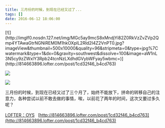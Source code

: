 ```yaml
---
title: 三月份的时候，到现在已经又过了...
tags: []
date: 2016-06-12 18:06:00
---
```


<p>[![](http://imglf0.nosdn.127.net/img/MGc5ay9mcS8xMndjYi82Z0RkVzZvZVp2Qmp4YTAwaGtrNGNiREM0M1hkOXplL2Rld2I4Z2VnPT0.jpg?imageView&thumbnail=500x10000&quality=96&stripmeta=0&type=jpg%7Cwatermark&type=1&dx=0&gravity=southwest&dissolve=100&image=aW1nL3N5cy9zZWxlY3Rpb24tcnNzLXdhdGVybWFyay5wbmc=)](http://814663896.lofter.com/post/1cd32f46_b4cd763)

[![](http://imglf1.nosdn.127.net/img/MGc5ay9mcS8xMndjYi82Z0RkVzZvUlpGRUg2b0pHNmVrSVB4d1hmRzFobmEvaGthWmcwZHpBPT0.jpg?imageView&thumbnail=500x10000&quality=96&stripmeta=0&type=jpg%7Cwatermark&type=1&dx=0&gravity=southwest&dissolve=100&image=aW1nL3N5cy9zZWxlY3Rpb24tcnNzLXdhdGVybWFyay5wbmc=)](http://814663896.lofter.com/post/1cd32f46_b4cd763)

[![](http://imglf2.nosdn.127.net/img/MGc5ay9mcS8xMndjYi82Z0RkVzZvYmoxbS9GdjZaVmJVNTdOaDg5bWJvaUtCVzdLR0djSzB3PT0.jpg?imageView&thumbnail=500x10000&quality=96&stripmeta=0&type=jpg%7Cwatermark&type=1&dx=0&gravity=southwest&dissolve=100&image=aW1nL3N5cy9zZWxlY3Rpb24tcnNzLXdhdGVybWFyay5wbmc=)](http://814663896.lofter.com/post/1cd32f46_b4cd763)
</p>

<p>三月份的时候，到现在已经又过了三个月了，始终不能放下，拼命的转移自己的注意力，各种尝试以前不敢去做的事情，唉，以前花了两年的时间，这次又要过多久呢？

</p>

[LOFTER：OYS](http://814663896.lofter.com)&nbsp;&nbsp;&nbsp;[http://814663896.lofter.com/post/1cd32f46_b4cd763](http://814663896.lofter.com/post/1cd32f46_b4cd763)